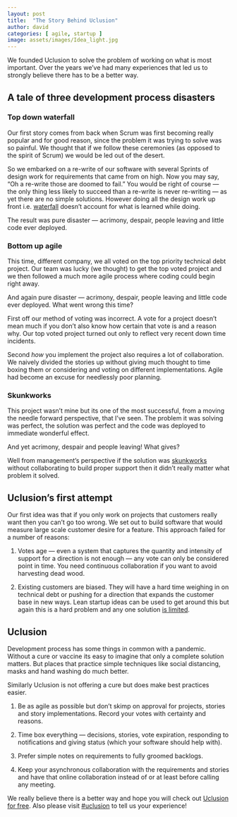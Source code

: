 ```yaml
---
layout: post
title:  "The Story Behind Uclusion"
author: david
categories: [ agile, startup ]
image: assets/images/Idea_light.jpg
---
```


We founded Uclusion to solve the problem of working on what is most important. Over the years we’ve had many experiences that led us to strongly believe there has to be a better way.

## A tale of three development process disasters

### Top down waterfall

Our first story comes from back when Scrum was first becoming really popular and for good reason, since the problem it was trying to solve was so painful. We thought that if we follow these ceremonies (as opposed to the spirit of Scrum) we would be led out of the desert.

So we embarked on a re-write of our software with several Sprints of design work for requirements that came from on high. Now you may say, “Oh a re-write those are doomed to fail.” You would be right of course — the only thing less likely to succeed than a re-write is never re-writing — as yet there are no simple solutions. However doing all the design work up front i.e. [waterfall](https://en.wikipedia.org/wiki/Waterfall_model) doesn’t account for what is learned while doing.

The result was pure disaster — acrimony, despair, people leaving and little code ever deployed.

### Bottom up agile

This time, different company, we all voted on the top priority technical debt project. Our team was lucky (we thought) to get the top voted project and we then followed a much more agile process where coding could begin right away.

And again pure disaster — acrimony, despair, people leaving and little code ever deployed. What went wrong this time?

First off our method of voting was incorrect. A vote for a project doesn’t mean much if you don’t also know how certain that vote is and a reason why. Our top voted project turned out only to reflect very recent down time incidents.

Second *how* you implement the project also requires a lot of collaboration. We naively divided the stories up without giving much thought to time boxing them or considering and voting on different implementations. Agile had become an excuse for needlessly poor planning.

### Skunkworks

This project wasn’t mine but its one of the most successful, from a moving the needle forward perspective, that I’ve seen. The problem it was solving was perfect, the solution was perfect and the code was deployed to immediate wonderful effect.

And yet acrimony, despair and people leaving! What gives?

Well from management’s perspective if the solution was [skunkworks](https://en.wikipedia.org/wiki/Skunkworks_project) without collaborating to build proper support then it didn’t really matter what problem it solved.

## Uclusion’s first attempt

Our first idea was that if you only work on projects that customers really want then you can’t go too wrong. We set out to build software that would measure large scale customer desire for a feature. This approach failed for a number of reasons:

1. Votes age — even a system that captures the quantity and intensity of support for a direction is not enough — any vote can only be considered point in time. You need continuous collaboration if you want to avoid harvesting dead wood.

1. Existing customers are biased. They will have a hard time weighing in on technical debt or pushing for a direction that expands the customer base in new ways. Lean startup ideas can be used to get around this but again this is a hard problem and any one solution [is limited](https://dev.to/uclusion/product-direction-product-market-fit-is-harder-than-everyone-admits-48d5).

## Uclusion

Development process has some things in common with a pandemic. Without a cure or vaccine its easy to imagine that only a complete solution matters. But places that practice simple techniques like social distancing, masks and hand washing do much better.

Similarly Uclusion is not offering a cure but does make best practices easier.

1. Be as agile as possible but don’t skimp on approval for projects, stories and story implementations. Record your votes with certainty and reasons.

1. Time box everything — decisions, stories, vote expiration, responding to notifications and giving status (which your software should help with).

1. Prefer simple notes on requirements to fully groomed backlogs.

1. Keep your asynchronous collaboration with the requirements and stories and have that online collaboration instead of or at least before calling any meeting.

We really believe there is a better way and hope you will check out [Uclusion for free](https://www.uclusion.com/?utm_source=uclusion&utm_medium=blog&utm_campaign=devbetterway). Also please visit [#uclusion](https://twitter.com/hashtag/uclusion) to tell us your experience!
